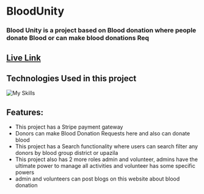 # BloodUnity
### Blood Unity is a project based on  Blood donation  where people donate Blood or can make blood donations  Req


## [Live Link](https://assignment-12-be15c.web.app/)



## Technologies Used in this project

  <img alt="My Skills" src="https://skillicons.dev/icons?i=react,tailwindcss,javascript,firebase,materialui,mongodb,express&perline=5">


## Features:

- This project has a Stripe payment gateway
- Donors can make Blood Donation Requests here and also can donate blood
- This project has a Search functionality where users can search  filter any donors by blood group district or upazila
- This project also has 2 more roles admin and volunteer,  admins have the ultimate power to manage all activities and volunteer has some specific powers
- admin and volunteers can post blogs on this website about blood donation 
  
